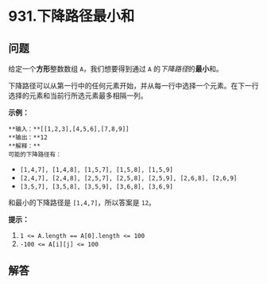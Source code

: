 # 931.下降路径最小和

## 问题

给定一个**方形**整数数组 `A`，我们想要得到通过 `A` 的*下降路径*的**最小**和。

下降路径可以从第一行中的任何元素开始，并从每一行中选择一个元素。在下一行选择的元素和当前行所选元素最多相隔一列。

**示例：**

```
**输入：**[[1,2,3],[4,5,6],[7,8,9]]
**输出：**12
**解释：**
可能的下降路径有：

```

* `[1,4,7], [1,4,8], [1,5,7], [1,5,8], [1,5,9]`
* `[2,4,7], [2,4,8], [2,5,7], [2,5,8], [2,5,9], [2,6,8], [2,6,9]`
* `[3,5,7], [3,5,8], [3,5,9], [3,6,8], [3,6,9]`

和最小的下降路径是 `[1,4,7]`，所以答案是 `12`。

**提示：**

1. `1 <= A.length == A[0].length <= 100`
2. `-100 <= A[i][j] <= 100`



## 解答

